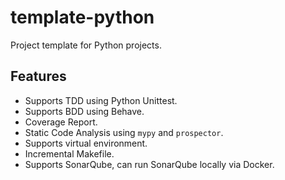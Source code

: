 # template-python

Project template for Python projects.

## Features
- Supports TDD using Python Unittest.
- Supports BDD using Behave.
- Coverage Report.
- Static Code Analysis using `mypy` and `prospector`.
- Supports virtual environment.
- Incremental Makefile.
- Supports SonarQube, can run SonarQube locally via Docker.
